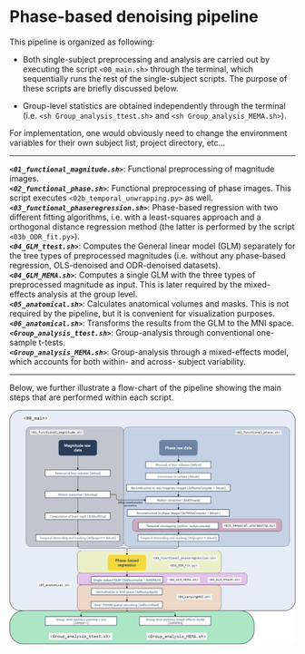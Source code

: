 # Phase-based denoising pipeline

This pipeline is organized as following:

* Both single-subject preprocessing and analysis are carried out by executing the script `<00_main.sh>` through the terminal, which sequentially runs the rest of the single-subject scripts. The purpose of these scripts are briefly discussed below.

* Group-level statistics are obtained independently through the terminal (i.e. `<sh Group_analysis_ttest.sh>` and `<sh Group_analysis_MEMA.sh>`).  

For implementation, one would obviously need to change the environment variables for their own subject list, project directory, etc... <br/>
________________
***`<01_functional_magnitude.sh>`***: Functional preprocessing of magnitude images. <br/>
***`<02_functional_phase.sh>`***: Functional preprocessing of phase images. This script executes `<02b_temporal_unwrapping.py>` as well. <br/>
***`<03_functional_phaseregression.sh>`***: Phase-based regression with two different fitting algorithms, i.e. with a least-squares approach and a orthogonal distance regression method (the latter is performed by the script `<03b_ODR_fit.py>`). <br/>
***`<04_GLM_ttest.sh>`***: Computes the General linear model (GLM) separately for the tree types of preprocessed magnitudes (i.e. without any phase-based regression, OLS-denoised and ODR-denoised datasets). <br/>
***`<04_GLM_MEMA.sh>`***: Computes a single GLM with the three types of preprocessed magnitude as input. This is later required by the mixed-effects analysis at the group level. <br/>
***`<05_anatomical.sh>`***: Calculates anatomical volumes and masks. This is not required by the pipeline, but it is convenient for visualization purposes. <br/>
***`<06_anatomical.sh>`***: Transforms the results from the GLM to the MNI space. <br/>
***`<Group_analysis_ttest.sh>`***: Group-analysis through conventional one-sample t-tests. <br/>
***`<Group_analysis_MEMA.sh>`***: Group-analysis through a mixed-effects model, which accounts for both within- and across- subject variability. <br/>
________________ 

Below, we further illustrate a flow-chart of the pipeline showing the main steps that are performed within each script. <br/>

<img src="Flow_chart_pipeline.png"> 

